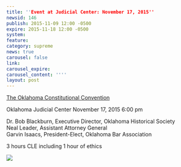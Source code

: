 ```yaml
---
title: ''Event at Judicial Center: November 17, 2015''
newsid: 146
publish: 2015-11-09 12:00 -0500
expire: 2015-11-18 12:00 -0500
system: 
feature: 
category: supreme
news: true
carousel: false
link: 
carousel_expire: 
carousel_content: ''''
layout: post
---
```

<p><a href="http://www.oscn.net/static/constitutional-convention-cle.pdf" target="_blank">The Oklahoma Constitutional Convention</a></p>
<p>Oklahoma Judicial Center
November 17, 2015 
6:00 pm</p>
<p>Dr. Bob Blackburn, Executive Director, Oklahoma Historical Society<br>
Neal Leader, Assistant Attorney General<br>
Garvin Isaacs, President-Elect, Oklahoma Bar Association</p>
<p>3 hours CLE including 1 hour of ethics</p>
<img src="http://www.oscn.net/assets/img/const-cle.jpg" />